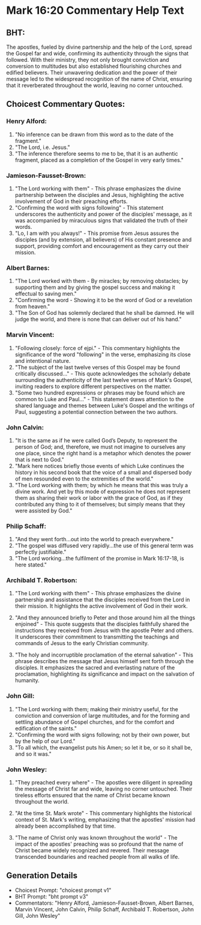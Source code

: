 # Mark 16:20 Commentary Help Text

## BHT:
The apostles, fueled by divine partnership and the help of the Lord, spread the Gospel far and wide, confirming its authenticity through the signs that followed. With their ministry, they not only brought conviction and conversion to multitudes but also established flourishing churches and edified believers. Their unwavering dedication and the power of their message led to the widespread recognition of the name of Christ, ensuring that it reverberated throughout the world, leaving no corner untouched.

## Choicest Commentary Quotes:
### Henry Alford:
1. "No inference can be drawn from this word as to the date of the fragment." 
2. "The Lord, i.e. Jesus."
3. "The inference therefore seems to me to be, that it is an authentic fragment, placed as a completion of the Gospel in very early times."

### Jamieson-Fausset-Brown:
1. "The Lord working with them" - This phrase emphasizes the divine partnership between the disciples and Jesus, highlighting the active involvement of God in their preaching efforts.
2. "Confirming the word with signs following" - This statement underscores the authenticity and power of the disciples' message, as it was accompanied by miraculous signs that validated the truth of their words.
3. "Lo, I am with you always!" - This promise from Jesus assures the disciples (and by extension, all believers) of His constant presence and support, providing comfort and encouragement as they carry out their mission.

### Albert Barnes:
1. "The Lord worked with them - By miracles; by removing obstacles; by supporting them and by giving the gospel success and making it effectual to saving men."
2. "Confirming the word - Showing it to be the word of God or a revelation from heaven."
3. "The Son of God has solemnly declared that he shall be damned. He will judge the world, and there is none that can deliver out of his hand."

### Marvin Vincent:
1. "Following closely: force of ejpi." - This commentary highlights the significance of the word "following" in the verse, emphasizing its close and intentional nature.
2. "The subject of the last twelve verses of this Gospel may be found critically discussed..." - This quote acknowledges the scholarly debate surrounding the authenticity of the last twelve verses of Mark's Gospel, inviting readers to explore different perspectives on the matter.
3. "Some two hundred expressions or phrases may be found which are common to Luke and Paul..." - This statement draws attention to the shared language and themes between Luke's Gospel and the writings of Paul, suggesting a potential connection between the two authors.

### John Calvin:
1. "It is the same as if he were called God’s Deputy, to represent the person of God; and, therefore, we must not imagine to ourselves any one place, since the right hand is a metaphor which denotes the power that is next to God."
2. "Mark here notices briefly those events of which Luke continues the history in his second book that the voice of a small and dispersed body of men resounded even to the extremities of the world."
3. "The Lord working with them; by which he means that this was truly a divine work. And yet by this mode of expression he does not represent them as sharing their work or labor with the grace of God, as if they contributed any thing to it of themselves; but simply means that they were assisted by God."

### Philip Schaff:
1. "And they went forth...out into the world to preach everywhere." 
2. "The gospel was diffused very rapidly...the use of this general term was perfectly justifiable."
3. "The Lord working...the fulfilment of the promise in Mark 16:17-18, is here stated."

### Archibald T. Robertson:
1. "The Lord working with them" - This phrase emphasizes the divine partnership and assistance that the disciples received from the Lord in their mission. It highlights the active involvement of God in their work.

2. "And they announced briefly to Peter and those around him all the things enjoined" - This quote suggests that the disciples faithfully shared the instructions they received from Jesus with the apostle Peter and others. It underscores their commitment to transmitting the teachings and commands of Jesus to the early Christian community.

3. "The holy and incorruptible proclamation of the eternal salvation" - This phrase describes the message that Jesus himself sent forth through the disciples. It emphasizes the sacred and everlasting nature of the proclamation, highlighting its significance and impact on the salvation of humanity.

### John Gill:
1. "The Lord working with them; making their ministry useful, for the conviction and conversion of large multitudes, and for the forming and settling abundance of Gospel churches, and for the comfort and edification of the saints."
2. "Confirming the word with signs following; not by their own power, but by the help of our Lord."
3. "To all which, the evangelist puts his Amen; so let it be, or so it shall be, and so it was."

### John Wesley:
1. "They preached every where" - The apostles were diligent in spreading the message of Christ far and wide, leaving no corner untouched. Their tireless efforts ensured that the name of Christ became known throughout the world.

2. "At the time St. Mark wrote" - This commentary highlights the historical context of St. Mark's writing, emphasizing that the apostles' mission had already been accomplished by that time.

3. "The name of Christ only was known throughout the world" - The impact of the apostles' preaching was so profound that the name of Christ became widely recognized and revered. Their message transcended boundaries and reached people from all walks of life.


## Generation Details
- Choicest Prompt: "choicest prompt v1"
- BHT Prompt: "bht prompt v3"
- Commentators: "Henry Alford, Jamieson-Fausset-Brown, Albert Barnes, Marvin Vincent, John Calvin, Philip Schaff, Archibald T. Robertson, John Gill, John Wesley"
